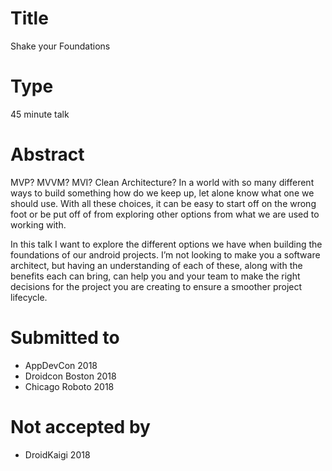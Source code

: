 # Title

Shake your Foundations

# Type

45 minute talk

# Abstract

MVP? MVVM? MVI? Clean Architecture? In a world with so many different ways to build something how do we keep up, let alone know what one we should use. With all these choices, it can be easy to start off on the wrong foot or be put off of from exploring other options from what we are used to working with.

In this talk I want to explore the different options we have when building the foundations of our android projects. I’m not looking to make you a software architect, but having an understanding of each of these, along with the benefits each can bring, can help you and your team to make the right decisions for the project you are creating to ensure a smoother project lifecycle.

# Submitted to

- AppDevCon 2018
- Droidcon Boston 2018
- Chicago Roboto 2018

# Not accepted by

- DroidKaigi 2018
